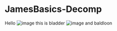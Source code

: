 # JamesBasics-Decomp
Hello
![image](https://user-images.githubusercontent.com/111145576/203425920-41ffdc9a-fe6c-472e-9dbf-0d096beebdc6.png)
this is bladder
![image](https://user-images.githubusercontent.com/111145576/203425961-edfb476e-f805-4133-8e0c-530e7daa48db.png)
and baldloon

